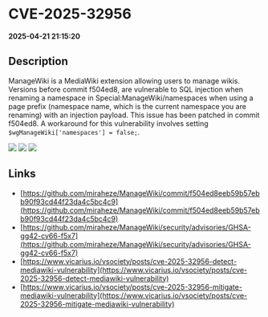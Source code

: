 # CVE-2025-32956

**2025-04-21 21:15:20**

## Description
ManageWiki is a MediaWiki extension allowing users to manage wikis. Versions before commit f504ed8, are vulnerable to SQL injection when renaming a namespace in Special:ManageWiki/namespaces when using a page prefix (namespace name, which is the current namespace you are renaming) with an injection payload. This issue has been patched in commit f504ed8. A workaround for this vulnerability involves setting `$wgManageWiki['namespaces'] = false;`.

![](https://img.shields.io/static/v1?label=Score&message=8.0&color=red)
![](https://img.shields.io/static/v1?label=Severity&message=HIGH&color=red)
![](https://img.shields.io/static/v1?label=CWE&message=SQL&color=green)

## Links
- [https://github.com/miraheze/ManageWiki/commit/f504ed8eeb59b57ebb90f93cd44f23da4c5bc4c9](https://github.com/miraheze/ManageWiki/commit/f504ed8eeb59b57ebb90f93cd44f23da4c5bc4c9)
- [https://github.com/miraheze/ManageWiki/security/advisories/GHSA-gg42-cv66-f5x7](https://github.com/miraheze/ManageWiki/security/advisories/GHSA-gg42-cv66-f5x7)
- [https://www.vicarius.io/vsociety/posts/cve-2025-32956-detect-mediawiki-vulnerability](https://www.vicarius.io/vsociety/posts/cve-2025-32956-detect-mediawiki-vulnerability)
- [https://www.vicarius.io/vsociety/posts/cve-2025-32956-mitigate-mediawiki-vulnerability](https://www.vicarius.io/vsociety/posts/cve-2025-32956-mitigate-mediawiki-vulnerability)
